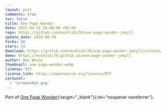 ```yaml
---
layout: post
comments: true
toc: false
title: One Page Wonder
date: 2015-04-22 20:00:00 +01:00
repo: https://github.com/mushishi78/one-page-wonder-jekyll
update_date: 2024-08-30
forks: 68
stars: 33
download: https://github.com/mushishi78/one-page-wonder-jekyll/archive/gh-pages.zip
demo: https://mushishi78.github.io/one-page-wonder-jekyll
author: Max White
thumbnail: one-page-wonder.webp
license: MIT
license_link: https://opensource.org/license/MIT
carousel:
  - 'screenshot.png'
---
```


Port of [One Page Wonder](https://github.com/IronSummitMedia/startbootstrap-one-page-wonder){:target="_blank"}{:rel="noopener noreferrer"}.
